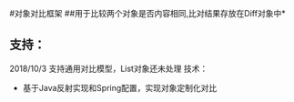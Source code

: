 #对象对比框架 
##用于比较两个对象是否内容相同,比对结果存放在Diff对象中*

## 支持：
2018/10/3  支持通用对比模型，List对象还未处理
技术：
* 基于Java反射实现和Spring配置，实现对象定制化对比
